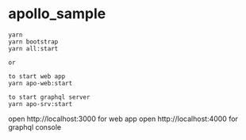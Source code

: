 # apollo_sample

```
yarn
yarn bootstrap
yarn all:start

or

to start web app
yarn apo-web:start

to start graphql server
yarn apo-srv:start

```

open http://localhost:3000 for web app
open http://localhost:4000 for graphql console
